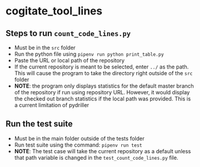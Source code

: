 # cogitate_tool_lines

## Steps to run `count_code_lines.py`

- Must be in the `src` folder
- Run the python file using `pipenv run python print_table.py`
- Paste the URL or local path of the repository
- If the current repository is meant to be selected, enter `../` as the path. This will cause the program to take the directory right outside of the `src` folder
- __NOTE__: the program only displays statistics for the default master branch of the repository if run using repository URL. However, it would display the checked out branch statistics if the local path was provided. This is a current limitation of pydriller

## Run the test suite

- Must be in the main folder outside of the tests folder
- Run test suite using the command: `pipenv run test`
- __NOTE__: The test case will take the current repository as a default unless that path variable is changed in the `test_count_code_lines.py` file.
